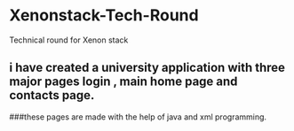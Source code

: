 # Xenonstack-Tech-Round
Technical round for Xenon stack
## i have created a university application with three major pages login , main home page and contacts page. 
###these pages are made with the help of java and xml programming. 
